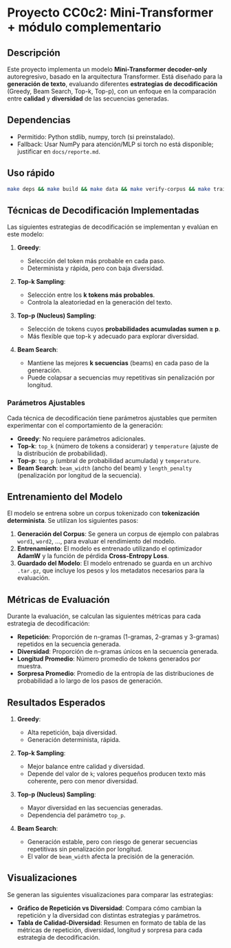 # Proyecto CC0c2: Mini-Transformer + módulo complementario

## Descripción

Este proyecto implementa un modelo **Mini-Transformer decoder-only** autoregresivo, basado en la arquitectura Transformer. Está diseñado para la **generación de texto**, evaluando diferentes **estrategias de decodificación** (Greedy, Beam Search, Top-k, Top-p), con un enfoque en la comparación entre **calidad** y **diversidad** de las secuencias generadas.

## Dependencias

- Permitido: Python stdlib, numpy, torch (si preinstalado).
- Fallback: Usar NumPy para atención/MLP si torch no está disponible; justificar en `docs/reporte.md`.

## Uso rápido

```bash
make deps && make build && make data && make verify-corpus && make train && make eval
```

## Técnicas de Decodificación Implementadas

Las siguientes estrategias de decodificación se implementan y evalúan en este modelo:

1. **Greedy**:

   - Selección del token más probable en cada paso.
   - Determinista y rápida, pero con baja diversidad.

2. **Top-k Sampling**:

   - Selección entre los **k tokens más probables**.
   - Controla la aleatoriedad en la generación del texto.

3. **Top-p (Nucleus) Sampling**:

   - Selección de tokens cuyos **probabilidades acumuladas sumen ≥ p**.
   - Más flexible que top-k y adecuado para explorar diversidad.

4. **Beam Search**:
   - Mantiene las mejores **k secuencias** (beams) en cada paso de la generación.
   - Puede colapsar a secuencias muy repetitivas sin penalización por longitud.

### Parámetros Ajustables

Cada técnica de decodificación tiene parámetros ajustables que permiten experimentar con el comportamiento de la generación:

- **Greedy**: No requiere parámetros adicionales.
- **Top-k**: `top_k` (número de tokens a considerar) y `temperature` (ajuste de la distribución de probabilidad).
- **Top-p**: `top_p` (umbral de probabilidad acumulada) y `temperature`.
- **Beam Search**: `beam_width` (ancho del beam) y `length_penalty` (penalización por longitud de la secuencia).

## Entrenamiento del Modelo

El modelo se entrena sobre un corpus tokenizado con **tokenización determinista**. Se utilizan los siguientes pasos:

1. **Generación del Corpus**: Se genera un corpus de ejemplo con palabras `word1`, `word2`, ..., para evaluar el rendimiento del modelo.
2. **Entrenamiento**: El modelo es entrenado utilizando el optimizador **AdamW** y la función de pérdida **Cross-Entropy Loss**.
3. **Guardado del Modelo**: El modelo entrenado se guarda en un archivo `.tar.gz`, que incluye los pesos y los metadatos necesarios para la evaluación.

## Métricas de Evaluación

Durante la evaluación, se calculan las siguientes métricas para cada estrategia de decodificación:

- **Repetición**: Proporción de n-gramas (1-gramas, 2-gramas y 3-gramas) repetidos en la secuencia generada.
- **Diversidad**: Proporción de n-gramas únicos en la secuencia generada.
- **Longitud Promedio**: Número promedio de tokens generados por muestra.
- **Sorpresa Promedio**: Promedio de la entropía de las distribuciones de probabilidad a lo largo de los pasos de generación.

## Resultados Esperados

1. **Greedy**:
   - Alta repetición, baja diversidad.
   - Generación determinista, rápida.
2. **Top-k Sampling**:

   - Mejor balance entre calidad y diversidad.
   - Depende del valor de `k`; valores pequeños producen texto más coherente, pero con menor diversidad.

3. **Top-p (Nucleus) Sampling**:

   - Mayor diversidad en las secuencias generadas.
   - Dependencia del parámetro `top_p`.

4. **Beam Search**:
   - Generación estable, pero con riesgo de generar secuencias repetitivas sin penalización por longitud.
   - El valor de `beam_width` afecta la precisión de la generación.

## Visualizaciones

Se generan las siguientes visualizaciones para comparar las estrategias:

- **Gráfico de Repetición vs Diversidad**: Compara cómo cambian la repetición y la diversidad con distintas estrategias y parámetros.
- **Tabla de Calidad-Diversidad**: Resumen en formato de tabla de las métricas de repetición, diversidad, longitud y sorpresa para cada estrategia de decodificación.
